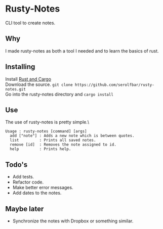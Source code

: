 # Rusty-Notes 
CLI tool to create notes.

## Why 
I made rusty-notes as both a tool I needed and to learn the basics of rust.

## Installing
Install <a href="https://www.rust-lang.org/en-US/install.html">Rust and Cargo</a> \
Download the source. `git clone https://github.com/serolfbar/rusty-notes.git`\
Go into the rusty-notes directory and `cargo install`
## Use
The use of rusty-notes is pretty simple.\
<pre><code>Usage : rusty-notes [command] [args]
  add ["note"] : Adds a new note which is between quotes.
  list         : Prints all saved notes.
  remove [id]  : Removes the note assigned to id.
  help         : Prints help.
</code></pre>

## Todo's
-   Add tests.
-   Refactor code.
-   Make better error messages.
-   Add dates to the notes.
## Maybe later
-   Synchronize the notes with Dropbox or something similar.
